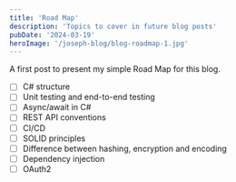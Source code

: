 ```yaml
---
title: 'Road Map'
description: 'Topics to cover in future blog posts'
pubDate: '2024-03-19'
heroImage: '/joseph-blog/blog-roadmap-1.jpg'
---
```


A first post to present my simple Road Map for this blog.

- [ ] C# structure
- [ ] Unit testing and end-to-end testing
- [ ] Async/await in C#
- [ ] REST API conventions
- [ ] CI/CD
- [ ] SOLID principles
- [ ] Difference between hashing, encryption and encoding
- [ ] Dependency injection
- [ ] OAuth2